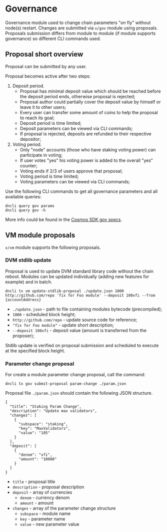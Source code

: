 # Governance

Governance module used to change chain parameters "on fly" without node(s) restart.
Changes are submitted via `x/gov` module using proposals.
Proposals submission differs from module to module (if module supports governance) so different CLI commands used.

## Proposal short overview

Proposal can be submitted by any user.

Proposal becomes active after two steps:
1. Deposit period.
    * Proposal has minimal deposit value which should be reached before the deposit period ends, otherwise proposal is rejected;
    * Proposal author could partially cover the deposit value by himself or leave it to other users;
    * Every user can transfer some amount of coins to help the proposal to reach its goal;
    * Deposit period is time limited;
    * Deposit parameters can be viewed via CLI commands;
    * If proposal is rejected, deposits are refunded to their respective depositor; 
2. Voting period.
    * Only "node" accounts (those who have staking voting power) can participate in voting;
    * If user votes "yes" his voting power is added to the overall "yes" counter;
    * Voting ends if 2/3 of users approve that proposal; 
    * Voting period is time limited;
    * Voting parameters can be viewed via CLI commands;

Use the following CLI commands to get all governance parameters and all available queries:

    dncli query gov params
    dncli query gov -h
    
More info could be found in the [Cosmos SDK gov specs](https://github.com/cosmos/cosmos-sdk/blob/master/x/gov/spec/README.md).

## VM module proposals

`x/vm` module supports the following proposals.

### DVM stdlib update

Proposal is used to update DVM standard library code without the chain reboot.
Modules can be updated individually (adding new features for example) and in batch.

    dncli tx vm update-stdlib-proposal ./update.json 1000 http://github.com/repo 'fix for Foo module' --deposit 100xfi --from {accountAddress}

* `./update.json` - path to file containing modules bytecode (precompiled);
* `1000` - scheduled block height;
* `http://github.com/repo` - update source code for reference;
* `"fix for Foo module"` - update short description;
* `--deposit 100xfi` - deposit value (amount is transferred from the proposer);

Stdlib update is verified on proposal submission and scheduled to execute at the specified block height.

### Parameter change proposal

For create  a module parameter change proposal, call the command: 

    dncli tx gov submit-proposal param-change ./param.json
    
Proposal file `./param.json` should contain the following JSON structure.
    
    {
      "title": "Staking Param Change",
      "description": "Update max validators",
      "changes": [
        {
          "subspace": "staking",
          "key": "MaxValidators",
          "value": "105"
        }
      ],
      "deposit": [
        {
          "denom": "xfi",
          "amount": "10000"
        }
      ]
    }
    
* `title` -  proposal title
* `description` -  proposal description
* `deposit` -  array of currencies
  * `denom` - currency denom
  * `amount` - amount
* `changes` - array of the parameter change structure
  * `subspace` - module name
  * `key` - parameter name
  * `value` - new parameter value
  